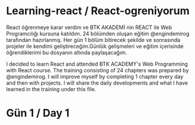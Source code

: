 # Learning-react / React-ogreniyorum

React öğrenmeye karar verdim ve BTK AKADEMİ nin REACT ile Web Programcılığı kursuna katıldım. 24 bölümden oluşan eğitim @engindemirog tarafından hazırlanmış.
Her gün 1 bölüm bitirecek şekilde ve sonrasında projeler ile kendimi geliştireceğim.Günlük gelişmeleri ve eğitim içerisinde öğrendiklerimi bu dosyanın altında paylaşacağım.

I decided to learn React and attended BTK ACADEMY's Web Programming with React course. The training consisting of 24 chapters was prepared by @engindemirog.
I will improve myself by completing 1 chapter every day and then with projects. I will share the daily developments and what I have learned in the training under this file.

# Gün 1 / Day 1

